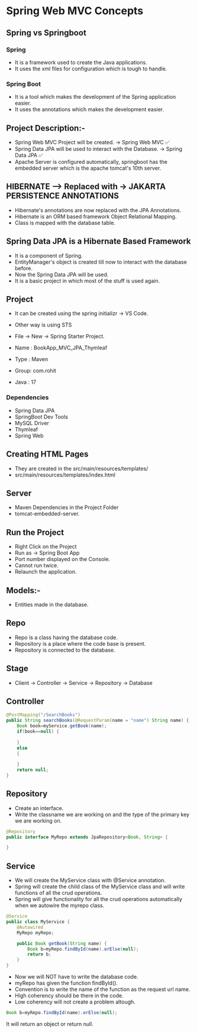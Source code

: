 # Spring Web MVC Concepts

## Spring vs Springboot
### Spring 
- It is a framework used to create the Java applications.
- It uses the xml files for configuration which is tough to handle.

### Spring Boot
- It is a tool which makes the development of the Spring application easier.
- It uses the annotations which makes the development easier.

## Project Description:-
- Spring Web MVC Project will be created.                     -> Spring Web MVC ✅
- Spring Data JPA will be used to interact with the Database. -> Spring Data JPA ✅
- Apache Server is configured automatically, springboot has 
  the embedded server which is the apache tomcat's 10th server.

## HIBERNATE --> Replaced with -> JAKARTA PERSISTENCE ANNOTATIONS
- Hibernate's annotations are now replaced with the JPA Annotations.
- Hibernate is an ORM based framework Object Relational Mapping.
- Class is mapped with the database table.

## Spring Data JPA is a Hibernate Based Framework
- It is a component of Spring.
- EntityManager's object is created till now to interact with the database before.
- Now the Spring Data JPA will be used.
- It is a basic project in which most of the stuff is used again.

## Project
- It can be created using the spring initializr -> VS Code.

- Other way is using STS
- File -> New -> Spring Starter Project.
- Name : BookApp_MVC_JPA_Thymleaf
- Type : Maven
- Group: com.rohit
- Java : 17

### Dependencies
- Spring Data JPA
- SpringBoot Dev Tools
- MySQL Driver
- Thymleaf
- Spring Web

## Creating HTML Pages
- They are created in the src/main/resources/templates/
- src/main/resources/templates/index.html

## Server
- Maven Dependencies in the Project Folder
- tomcat-embedded-server.

## Run the Project 
- Right Click on the Project 
- Run as -> Spring Boot App
- Port number displayed on the Console.
- Cannot run twice.
- Relaunch the application.

## Models:-
- Entities made in the database.

## Repo
- Repo is a class having the database code.
- Repository is a place where the code base is present.
- Repository is connected to the database.

## Stage
- Client -> Controller -> Service -> Repository -> Database

## Controller
```java
@PostMapping("/SearchBooks")
public String searchBooks(@RequestParam(name = "name") String name) {
    Book book=myService.getBook(name);
    if(book==null) {
        
    }
    else
    {
        
    }
    return null;
}
```

## Repository
- Create an interface.
- Write the classname we are working on and the type of the primary key we are working on.
```java
@Repository
public interface MyRepo extends JpaRepository<Book, String> {

}
```

## Service
- We will create the MyService class with @Service annotation.
- Spring will create the child class of the MyService class and will write functions of all the crud operations.
- Spring will give functionality for all the crud operations automatically when we autowire the myrepo class.

```java
@Service
public class MyService {
	@Autowired
	MyRepo myRepo;

	public Book getBook(String name) {
		Book b=myRepo.findById(name).orElse(null);
		return b;
	}	
}
```

- Now we will NOT have to write the database code.
- myRepo has given the function findById().
- Convention is to write the name of the function as the request url name.
- High coherency should be there in the code.
- Low coherency will not create a problem altough.

```java
Book b=myRepo.findById(name).orElse(null);
```

It will return an object or return null.